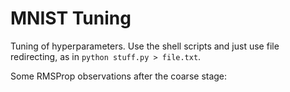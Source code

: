 # MNIST Tuning

Tuning of hyperparameters. Use the shell scripts and just use file redirecting,
as in `python stuff.py > file.txt`.

Some RMSProp observations after the coarse stage:


